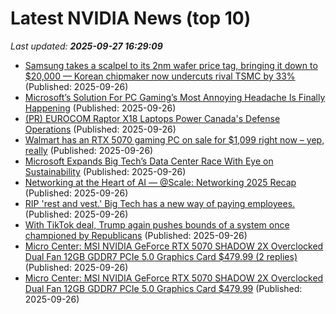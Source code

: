 # Latest NVIDIA News (top 10)
_Last updated: **2025-09-27 16:29:09**_

- [Samsung takes a scalpel to its 2nm wafer price tag, bringing it down to $20,000 — Korean chipmaker now undercuts rival TSMC by 33%](https://www.tomshardware.com/tech-industry/samsung-takes-a-scalpel-to-its-2nm-wafer-price-tag-bringing-it-down-to-usd20-000-korean-chipmaker-now-undercuts-rival-tsmc-by-33-percent) (Published: 2025-09-26)
- [Microsoft’s Solution For PC Gaming’s Most Annoying Headache Is Finally Happening](https://kotaku.com/microsofts-solution-pc-gaming-annoying-shader-compilation-xbox-rog-ally-ads-2000629200) (Published: 2025-09-26)
- [(PR) EUROCOM Raptor X18 Laptops Power Canada's Defense Operations](https://www.techpowerup.com/341393/eurocom-raptor-x18-laptops-power-canadas-defense-operations) (Published: 2025-09-26)
- [Walmart has an RTX 5070 gaming PC on sale for $1,099 right now – yep, really](https://www.techradar.com/computing/gaming-pcs/walmart-has-an-rtx-5070-gaming-pc-on-sale-for-usd1-099-right-now-yep-really) (Published: 2025-09-26)
- [Microsoft Expands Big Tech’s Data Center Race With Eye on Sustainability](https://observer.com/2025/09/microsoft-big-tech-data-center-sustainability/) (Published: 2025-09-26)
- [Networking at the Heart of AI — @Scale: Networking 2025 Recap](https://engineering.fb.com/2025/09/26/networking-traffic/networking-at-the-heart-of-ai-scale-networking-2025-recap/) (Published: 2025-09-26)
- [RIP 'rest and vest.' Big Tech has a new way of paying employees.](https://www.businessinsider.com/rest-vest-big-tech-new-paying-employees-equity-rsus-2025-9) (Published: 2025-09-26)
- [With TikTok deal, Trump again pushes bounds of a system once championed by Republicans](https://www.msnbc.com/news/news-analysis/trump-tiktok-deal-oracle-government-business-rcna233797) (Published: 2025-09-26)
- [Micro Center: MSI NVIDIA GeForce RTX 5070 SHADOW 2X Overclocked Dual Fan 12GB GDDR7 PCIe 5.0 Graphics Card $479.99 (2 replies)](https://slickdeals.net/f/18637237-micro-center-msi-nvidia-geforce-rtx-5070-shadow-2x-overclocked-dual-fan-12gb-gddr7-pcie-5-0-graphics-card-479-99) (Published: 2025-09-26)
- [Micro Center: MSI NVIDIA GeForce RTX 5070 SHADOW 2X Overclocked Dual Fan 12GB GDDR7 PCIe 5.0 Graphics Card $479.99](https://slickdeals.net/f/18637237-msi-geforce-rtx-5070-12g-shadow-2x-oc-dual-fan-12gb-gddr7-pcie-5-0-graphics-card-480-free-shipping) (Published: 2025-09-26)
